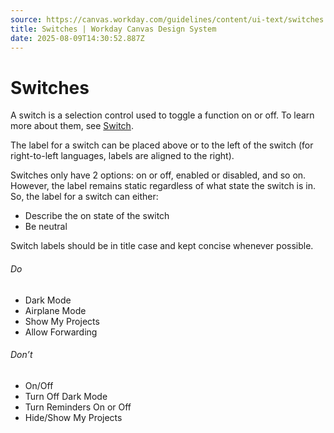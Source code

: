 ```yaml
---
source: https://canvas.workday.com/guidelines/content/ui-text/switches
title: Switches | Workday Canvas Design System
date: 2025-08-09T14:30:52.887Z
---
```

# Switches

A switch is a selection control used to toggle a function on or off. To learn more about them, see [Switch](/components/inputs/switch).

The label for a switch can be placed above or to the left of the switch (for right-to-left languages, labels are aligned to the right). 

Switches only have 2 options: on or off, enabled or disabled, and so on. However, the label remains static regardless of what state the switch is in. So, the label for a switch can either:

- Describe the on state of the switch
- Be neutral

Switch labels should be in title case and kept concise whenever possible.

###### Do

- Dark Mode
- Airplane Mode
- Show My Projects
- Allow Forwarding

###### Don’t

- On/Off
- Turn Off Dark Mode
- Turn Reminders On or Off
- Hide/Show My Projects